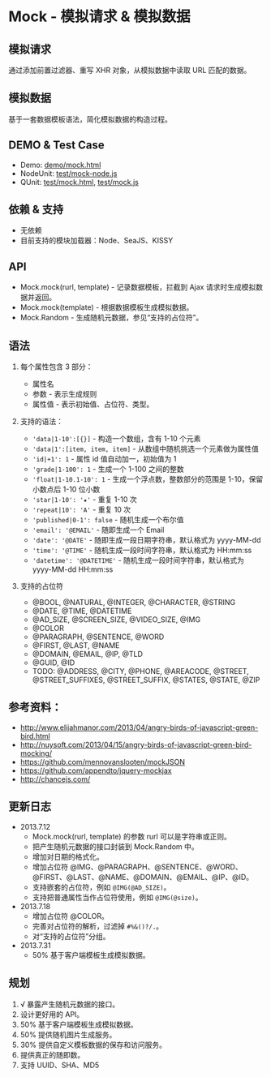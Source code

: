 # Mock - 模拟请求 & 模拟数据

## 模拟请求
通过添加前置过滤器、重写 XHR 对象，从模拟数据中读取 URL 匹配的数据。

## 模拟数据
基于一套数据模板语法，简化模拟数据的构造过程。

## DEMO & Test Case
* Demo: [demo/mock.html](https://github.com/nuysoft/Mock/blob/master/demo/mock.html)
* NodeUnit: [test/mock-node.js](https://github.com/nuysoft/Mock/blob/master/test/mock-node.js)
* QUnit: [test/mock.html](https://github.com/nuysoft/Mock/blob/master/test/mock.html), [test/mock.js](https://github.com/nuysoft/Mock/blob/master/test/mock.js)

## 依赖 & 支持
* 无依赖
* 目前支持的模块加载器：Node、SeaJS、KISSY

## API
* Mock.mock(rurl, template) - 记录数据模板，拦截到 Ajax 请求时生成模拟数据并返回。
* Mock.mock(template) - 根据数据模板生成模拟数据。
* Mock.Random - 生成随机元数据，参见“支持的占位符”。

## 语法

1. 每个属性包含 3 部分：
    * 属性名
    * 参数 - 表示生成规则
    * 属性值 - 表示初始值、占位符、类型。

2. 支持的语法：
    * `'data|1-10':[{}]` - 构造一个数组，含有 1-10 个元素
    * `'data|1':[item, item, item]` - 从数组中随机挑选一个元素做为属性值
    * `'id|+1': 1` - 属性 id 值自动加一，初始值为 1
    * `'grade|1-100': 1` - 生成一个 1-100 之间的整数
    * `'float|1-10.1-10': 1` - 生成一个浮点数，整数部分的范围是 1-10，保留小数点后 1-10 位小数
    * `'star|1-10': '★'` - 重复 1-10 次
    * `'repeat|10': 'A'` - 重复 10 次
    * `'published|0-1': false` - 随机生成一个布尔值
    * `'email': '@EMAIL'` - 随即生成一个 Email
    * `'date': '@DATE'` - 随即生成一段日期字符串，默认格式为 yyyy-MM-dd
    * `'time': '@TIME'` - 随机生成一段时间字符串，默认格式为 HH:mm:ss
    * `'datetime': '@DATETIME'` - 随机生成一段时间字符串，默认格式为 yyyy-MM-dd HH:mm:ss

3. 支持的占位符
    * @BOOL, @NATURAL, @INTEGER, @CHARACTER, @STRING
    * @DATE, @TIME, @DATETIME
    * @AD_SIZE, @SCREEN_SIZE, @VIDEO_SIZE, @IMG
    * @COLOR
    * @PARAGRAPH, @SENTENCE, @WORD
    * @FIRST, @LAST, @NAME
    * @DOMAIN, @EMAIL, @IP, @TLD
    * @GUID, @ID
    * TODO: @ADDRESS, @CITY, @PHONE, @AREACODE, @STREET, @STREET_SUFFIXES, @STREET_SUFFIX, @STATES, @STATE, @ZIP
    

## 参考资料：
* <http://www.elijahmanor.com/2013/04/angry-birds-of-javascript-green-bird.html>
* <http://nuysoft.com/2013/04/15/angry-birds-of-javascript-green-bird-mocking/>
* <https://github.com/mennovanslooten/mockJSON>
* <https://github.com/appendto/jquery-mockjax>
* <http://chancejs.com/>

## 更新日志

* 2013.7.12
    * Mock.mock(rurl, template) 的参数 rurl 可以是字符串或正则。
    * 把产生随机元数据的接口封装到 Mock.Random 中。
    * 增加对日期的格式化。
    * 增加占位符 @IMG、@PARAGRAPH、@SENTENCE、@WORD、@FIRST、@LAST、@NAME、@DOMAIN、@EMAIL、@IP、@ID。
    * 支持嵌套的占位符，例如 `@IMG(@AD_SIZE)`。
    * 支持把普通属性当作占位符使用，例如 `@IMG(@size)`。
* 2013.7.18
    * 增加占位符 @COLOR。
    * 完善对占位符的解析，过滤掉 `#%&()?/.`。
    * 对“支持的占位符”分组。
* 2013.7.31
    * 50% 基于客户端模板生成模拟数据。

## 规划
1. √ 暴露产生随机元数据的接口。
2. 设计更好用的 API。
3. 50% 基于客户端模板生成模拟数据。
4. 50% 提供随机图片生成服务。
5. 30% 提供自定义模板数据的保存和访问服务。
6. 提供真正的随即数。
7. 支持 UUID、SHA、MD5